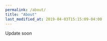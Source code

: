 ```yaml
---
permalink: /about/
title: "About"
last_modified_at: 2019-04-03T15:15:09-04:00
---
```


Update soon
